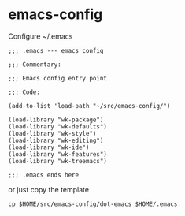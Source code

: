# emacs-config

Configure ~/.emacs

```
;;; .emacs --- emacs config

;;; Commentary:

;;; Emacs config entry point

;;; Code:

(add-to-list 'load-path "~/src/emacs-config/")

(load-library "wk-package")
(load-library "wk-defaults")
(load-library "wk-style")
(load-library "wk-editing")
(load-library "wk-ide")
(load-library "wk-features")
(load-library "wk-treemacs")

;;; .emacs ends here

```
or just copy the template

```
cp $HOME/src/emacs-config/dot-emacs $HOME/.emacs
```
